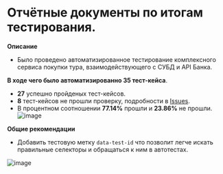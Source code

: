 # Отчётные документы по итогам тестирования.
**Описание**
*  Было проведено автоматизированное тестирование комплексного сервиса покупки тура, взаимодействующего с СУБД и API Банка.

**В ходе чего было автоматизированно 35 тест-кейса**.
*  **27** успешно пройденых тест-кейсов. 
*  **8** тест-кейсов не прошли проверку, подробности в [Issues](https://github.com/DenIvanof/KursovoiProektAT/issues).
*  В процентном соотношении **77.14%** прошли и **23.86%** не прошли.
![image](https://github.com/DenIvanof/KursovoiProektAT/assets/153014130/3426dc8e-f76f-4ba5-b759-de8087fbe56a)

**Общие рекомендации**
*  Добавить тестовую метку `data-test-id` что позволит легче искать правильные селекторы и обращаться к ним в автотестах.

![image](https://github.com/DenIvanof/KursovoiProektAT/assets/153014130/f34aac72-f3dd-468b-af89-c2f0472eac4a)
